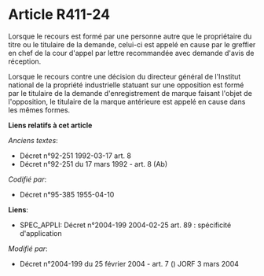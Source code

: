 # Article R411-24

Lorsque le recours est formé par une personne autre que le propriétaire du titre ou le titulaire de la demande, celui-ci est
appelé en cause par le greffier en chef de la cour d'appel par lettre recommandée avec demande d'avis de réception.

Lorsque le recours contre une décision du directeur général de l'Institut national de la propriété industrielle statuant sur
une opposition est formé par le titulaire de la demande d'enregistrement de marque faisant l'objet de l'opposition, le
titulaire de la marque antérieure est appelé en cause dans les mêmes formes.

**Liens relatifs à cet article**

_Anciens textes_:

  - Décret n°92-251 1992-03-17 art. 8
  - Décret n°92-251 du 17 mars 1992 - art. 8 (Ab)

_Codifié par_:

  - Décret n°95-385 1955-04-10

**Liens**:

  - SPEC_APPLI: Décret n°2004-199 2004-02-25 art. 89 : spécificité d'application

_Modifié par_:

  - Décret n°2004-199 du 25 février 2004 - art. 7 () JORF 3 mars 2004
